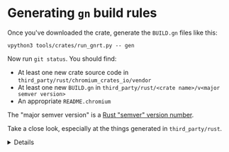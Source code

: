 # Generating `gn` build rules

Once you've downloaded the crate, generate the `BUILD.gn` files like this:

```shell
vpython3 tools/crates/run_gnrt.py -- gen
```

Now run `git status`. You should find:

* At least one new crate source code in `third_party/rust/chromium_crates_io/vendor`
* At least one new `BUILD.gn` in `third_party/rust/<crate name>/v<major semver version>`
* An appropriate `README.chromium`

The "major semver version" is a [Rust "semver" version number][0].

Take a close look, especially at the things generated in `third_party/rust`.

<details>

Talk a little about semver --- and specifically the way that in Chromium
it's to allow multiple incompatible versions of a crate, which is discouraged
but sometimes necessary in the Cargo ecosystem.

</detail>

[0]: https://doc.rust-lang.org/cargo/reference/semver.html

